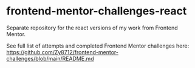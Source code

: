 # frontend-mentor-challenges-react
Separate repository for the react versions of my work from Frontend Mentor.

See full list of attempts and completed Frontend Mentor challenges here: https://github.com/Zy8712/frontend-mentor-challenges/blob/main/README.md
